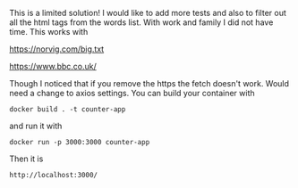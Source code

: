 This is a limited solution! I would like to add more tests and also to filter out all the html tags from the words list. With work and family I did not have time.
This works with 

https://norvig.com/big.txt

https://www.bbc.co.uk/

Though I noticed that if you remove the https the fetch doesn't work. Would need a change to axios settings. 
You can build your container with 

`docker build . -t counter-app`

and run it with 

`docker run -p 3000:3000 counter-app`

Then it is 

`http://localhost:3000/`
